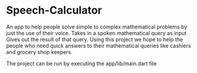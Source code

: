 # Speech-Calculator
An app to help people solve simple to complex mathematical problems by just the use of their voice. Takes in a spoken mathematical query as input  Gives out the result of that query. Using this project we hope to help the people who need quick answers to their mathematical queries like cashiers and grocery shop keepers.

The project can be run by executing the app/lib/main.dart file
